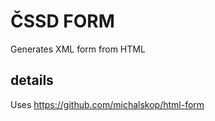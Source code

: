 # ČSSD FORM

Generates XML form from HTML  

## details

Uses https://github.com/michalskop/html-form

